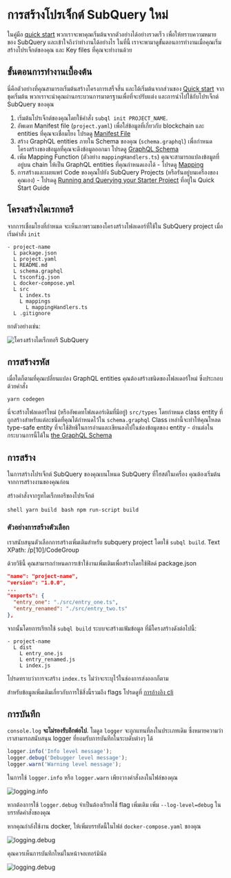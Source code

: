 # การสร้างโปรเจ็กต์ SubQuery ใหม่

ในคู่มือ [quick start](/quickstart/quickstart.md) พวกเราจะพาคุณเริ่มต้นจากตัวอย่างได้อย่างรวดเร็ว เพื่อให้ทราบความหมายของ SubQuery และเข้าใจถึงว่าทำงานได้อย่างไร ในที่นี้ เราจะพามาดูขั้นตอนการทำงานเมื่อคุณเริ่มสร้างโปรเจ็กต์ของคุณ และ Key files ที่คุณจะทำงานด้วย

## ขั้นตอนการทำงานเบื้องต้น

นี่คือตัวอย่างที่คุณสามารถเริ่มต้นสร้างโครงการเสร็จสิ้น และได้เริ่มต้นจากส่วนของ [Quick start](../quickstart/quickstart.md) จากชุดเริ่มต้น พวกเราจะนำคุณผ่านกระบวนการมาตรฐานเพื่อที่จะปรับแต่ง และการนำไปใช้กับโปรเจ็กต์ SubQuery ของคุณ

1. เริ่มต้นโปรเจ็กต์ของคุณโดยใช้คำสั่ง `subql init PROJECT_NAME`.
2. อัพเดท Manifest file (`project.yaml`) เพื่อใส่ข้อมูลที่เกี่ยวกับ blockchain และ entities ที่คุณจะเชื่อมโยง โปรดดู [Manifest File](./manifest.md)
3. สร้าง GraphQL entities ภายใน Schema ของคุณ (`schema.graphql`) เพื่อกำหนดโครงสร้างของข้อมูลที่คุณจะดึงข้อมูลออกมา โปรดดู [GraphQL Schema](./graphql.md)
4. เพิ่ม Mapping Function (ตัวอย่าง `mappingHandlers.ts`) คุณจะสามารถแปลงข้อมูลที่อยู่บน chain ให้เป็น GraphQL entities ที่คุณกำหนดเองได้ - โปรดดู [Mapping](./mapping.md)
5. การสร้างและเผยแพร่ Code ของคุณไปยัง SubQuery Projects (หรือรันอยู่บนเครื่องของคุณเอง) - โปรดดู [Running and Querying your Starter Project](./quickstart.md#running-and-querying-your-starter-project) ที่อยู่ใน Quick Start Guide

## โครงสร้างไดเรกทอรี

จากการเชื่อมโยงที่กำหนด จะเห็นภาพรวมของโครงสร้างโฟลเดอร์ที่ใช้ใน SubQuery project เมื่อเริ่มคำสั่ง `init`

```
- project-name
  L package.json
  L project.yaml
  L README.md
  L schema.graphql
  L tsconfig.json
  L docker-compose.yml
  L src
    L index.ts
    L mappings
      L mappingHandlers.ts
  L .gitignore
```

ยกตัวอย่างเช่น:

![โครงสร้างไดเร็กทอรี SubQuery](/assets/img/subQuery_directory_stucture.png)

## การสร้างรหัส

เมื่อใดก็ตามที่คุณเปลี่ยนแปลง GraphQL entities คุณต้องสร้างชนิดของโฟลเดอร์ใหม่ ซึ่งประกอบด้วยคำสั่ง

```
yarn codegen
```

นี่จะสร้างโฟลเดอร์ใหม่ (หรืออัพเดทโฟลเดอร์เดิมที่มีอยู่) `src/types` โดยกำหนด class entity ที่ถูกสร้างสำหรับแต่ละชนิดที่คุณได้กำหนดไว้ใน `schema.graphql` Class เหล่านี้จะทำให้คุณโหลด type-safe entity ที่จะใช้สิทธิในการอ่านและเขียนลงไปในช่องข้อมูลของ entity - อ่านต่อในกระบวนการนี้ได้ใน [the GraphQL Schema](./graphql.md)

## การสร้าง

ในการสร้างโปรเจ็กต์ SubQuery ของคุณบนโหนด SubQuery ที่โฮสต์ในเครื่อง คุณต้องเริ่มต้นจากการสร้างงานของคุณก่อน

สร้างคำสั่งจากรูทไดเร็กทอรีของโปรเจ็กต์

<CodeGroup> <CodeGroupItem title="YARN" active> ```shell yarn build ``` </CodeGroupItem>
<CodeGroupItem title="NPM"> ```bash npm run-script build ``` </CodeGroupItem> </CodeGroup>

### ตัวอย่างการสร้างตัวเลือก

เราสนับสนุนตัวเลือกการสร้างเพิ่มเติมสำหรับ subquery project โดยใช้ `subql build`. Text XPath: /p[10]/CodeGroup

ด้วยวิธีนี้ คุณสามารถกำหนดการเข้าใช้งานเพิ่มเติมเพื่อสร้างโดยใช้ฟิลด์ package.json

```json
"name": "project-name",
"version": "1.0.0",
...
"exports": {
  "entry_one": "./src/entry_one.ts",
  "entry_renamed": "./src/entry_two.ts"
},
```

จากนั้นโดยการเรียกใช้ `subql build` ระบบจะสร้างแฟ้มข้อมูล ที่มีโครงสร้างดังต่อไปนี้:

```
- project-name
  L dist
    L entry_one.js
    L entry_renamed.js
    L index.js 
```

โปรดทราบว่าการจะสร้าง `index.ts` ไม่ว่าจะระบุไว้ในช่องการส่งออกก็ตาม

สำหรับข้อมูลเพิ่มเติมเกี่ยวกับการใช้สิ่งนี้รวมถึง flags โปรดดูที่ [การอ้างอิง cli](https://doc.subquery.network/references/references/#build)

## การบันทึก

`console.log` **จะไม่รองรับอีกต่อไป**. โมดูล `logger` จะถูกแทนที่ลงในประเภทเดิม ซึ่งหมายความว่าเราสามารถสนับสนุน logger ที่ยอมรับการบันทึกในระบดับต่างๆ ได้

```typescript
logger.info('Info level message');
logger.debug('Debugger level message');
logger.warn('Warning level message');
```

ในการใช้ `logger.info` หรือ `logger.warn` เพียงวางคำสั่งลงในไฟล์ของคุณ

![logging.info](/assets/img/logging_info.png)

หากต้องการใช้ `logger.debug` จำเป็นต้องเรียกใช้ flag เพิ่มเติม เพิ่ม `--log-level=debug` ในบรรทัดคำสั่งของคุณ

หากคุณกำลังใช้งาน docker, ให้เพิ่มบรรทัดนี้ในไฟล์ `docker-compose.yaml` ของคุณ

![logging.debug](/assets/img/logging_debug.png)

คุณควรเห็นการบันทึกใหม่ในหน้าจอเทอร์มินัล

![logging.debug](/assets/img/subquery_logging.png)
